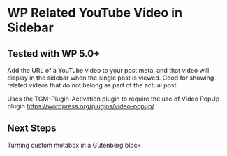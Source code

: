# WP Related YouTube Video in Sidebar

## Tested with WP 5.0+

Add the URL of a YouTube video to your post meta, and that video will display in the sidebar when the single post is viewed. Good for showing related videos that do not belong as part of the actual post.

Uses the TGM-Plugin-Activation plugin to require the use of Video PopUp plugin https://wordpress.org/plugins/video-popup/

## Next Steps

Turning custom metabox in a Gutenberg block
